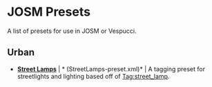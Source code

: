# JOSM Presets

A list of presets for use in JOSM or Vespucci.

## Urban

* **[Street Lamps](https://github.com/Steglitz/josm_presets/presets/blob/main/StreetLamps-preset.xml)** | *
  (StreetLamps-preset.xml)* | A tagging preset for streetlights and lighting based off of [Tag:street_lamp](https://wiki.openstreetmap.org/wiki/Tag:highway%3Dstreet_lamp).
